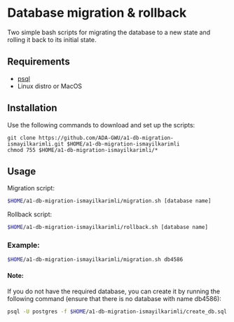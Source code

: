 # Database migration & rollback

Two simple bash scripts for migrating the database to a new state and rolling it back to its initial state.

## Requirements
* [psql](https://www.postgresql.org/download/)
* Linux distro or MacOS

## Installation
Use the following commands to download and set up the scripts:
```
git clone https://github.com/ADA-GWU/a1-db-migration-ismayilkarimli.git $HOME/a1-db-migration-ismayilkarimli
chmod 755 $HOME/a1-db-migration-ismayilkarimli/*
```

## Usage
Migration script:
```bash
$HOME/a1-db-migration-ismayilkarimli/migration.sh [database name]
```
Rollback script:
```bash
$HOME/a1-db-migration-ismayilkarimli/rollback.sh [database name]
```
### Example:
```bash
$HOME/a1-db-migration-ismayilkarimli/migration.sh db4586
```
#### Note:
If you do not have the required database, you can create it by running the following command (ensure that there is no database with name db4586):
```bash
psql -U postgres -f $HOME/a1-db-migration-ismayilkarimli/create_db.sql
```
